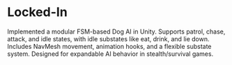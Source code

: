# Locked-In
Implemented a modular FSM-based Dog AI in Unity. Supports patrol, chase, attack, and idle states, with idle substates like eat, drink, and lie down. Includes NavMesh movement, animation hooks, and a flexible substate system. Designed for expandable AI behavior in stealth/survival games.
